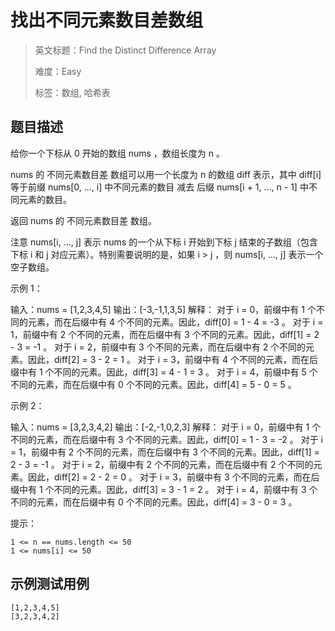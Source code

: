 # 找出不同元素数目差数组

> 英文标题：Find the Distinct Difference Array
> 
> 难度：Easy
> 
> 标签：数组, 哈希表
> 

## 题目描述

给你一个下标从 0 开始的数组 nums ，数组长度为 n 。

nums 的 不同元素数目差 数组可以用一个长度为 n 的数组 diff 表示，其中 diff[i] 等于前缀 nums[0, ..., i] 中不同元素的数目 减去 后缀 nums[i + 1, ..., n - 1] 中不同元素的数目。

返回 nums 的 不同元素数目差 数组。

注意 nums[i, ..., j] 表示 nums 的一个从下标 i 开始到下标 j 结束的子数组（包含下标 i 和 j 对应元素）。特别需要说明的是，如果 i > j ，则 nums[i, ..., j] 表示一个空子数组。

 

示例 1：


输入：nums = [1,2,3,4,5]
输出：[-3,-1,1,3,5]
解释：
对于 i = 0，前缀中有 1 个不同的元素，而在后缀中有 4 个不同的元素。因此，diff[0] = 1 - 4 = -3 。
对于 i = 1，前缀中有 2 个不同的元素，而在后缀中有 3 个不同的元素。因此，diff[1] = 2 - 3 = -1 。
对于 i = 2，前缀中有 3 个不同的元素，而在后缀中有 2 个不同的元素。因此，diff[2] = 3 - 2 = 1 。
对于 i = 3，前缀中有 4 个不同的元素，而在后缀中有 1 个不同的元素。因此，diff[3] = 4 - 1 = 3 。
对于 i = 4，前缀中有 5 个不同的元素，而在后缀中有 0 个不同的元素。因此，diff[4] = 5 - 0 = 5 。


示例 2：


输入：nums = [3,2,3,4,2]
输出：[-2,-1,0,2,3]
解释：
对于 i = 0，前缀中有 1 个不同的元素，而在后缀中有 3 个不同的元素。因此，diff[0] = 1 - 3 = -2 。
对于 i = 1，前缀中有 2 个不同的元素，而在后缀中有 3 个不同的元素。因此，diff[1] = 2 - 3 = -1 。
对于 i = 2，前缀中有 2 个不同的元素，而在后缀中有 2 个不同的元素。因此，diff[2] = 2 - 2 = 0 。
对于 i = 3，前缀中有 3 个不同的元素，而在后缀中有 1 个不同的元素。因此，diff[3] = 3 - 1 = 2 。
对于 i = 4，前缀中有 3 个不同的元素，而在后缀中有 0 个不同的元素。因此，diff[4] = 3 - 0 = 3 。 


 

提示：


	1 <= n == nums.length <= 50
	1 <= nums[i] <= 50

## 示例测试用例

```
[1,2,3,4,5]
[3,2,3,4,2]
```



